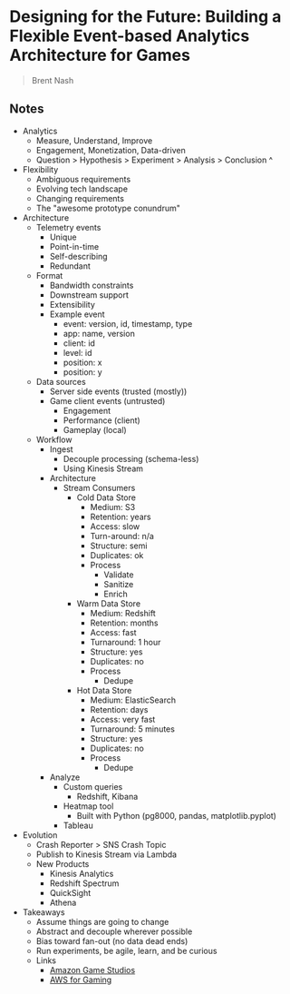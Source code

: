 # Designing for the Future: Building a Flexible Event-based Analytics Architecture for Games
> Brent Nash  

## Notes

* Analytics
    * Measure, Understand, Improve
    * Engagement, Monetization, Data-driven
    * Question > Hypothesis > Experiment > Analysis > Conclusion ^
* Flexibility
    * Ambiguous requirements
    * Evolving tech landscape
    * Changing requirements
    * The "awesome prototype conundrum"
* Architecture
    * Telemetry events
        * Unique
        * Point-in-time
        * Self-describing
        * Redundant
    * Format
        * Bandwidth constraints
        * Downstream support
        * Extensibility
        * Example event
            * event: version, id, timestamp, type 
            * app: name, version
            * client: id
            * level: id
            * position: x
            * position: y
    * Data sources
        * Server side events (trusted (mostly))
        * Game client events (untrusted)
            * Engagement
            * Performance (client)
            * Gameplay (local)
    * Workflow
        * Ingest
            * Decouple processing (schema-less)
            * Using Kinesis Stream
        * Architecture
            * Stream Consumers
                * Cold Data Store
                    * Medium: S3
                    * Retention: years
                    * Access: slow
                    * Turn-around: n/a
                    * Structure: semi
                    * Duplicates: ok
                    * Process
                        * Validate
                        * Sanitize
                        * Enrich
                * Warm Data Store
                    * Medium: Redshift 
                    * Retention: months
                    * Access: fast
                    * Turnaround: 1 hour
                    * Structure: yes
                    * Duplicates: no
                    * Process
                        * Dedupe
                * Hot Data Store
                    * Medium: ElasticSearch
                    * Retention: days
                    * Access: very fast
                    * Turnaround: 5 minutes
                    * Structure: yes
                    * Duplicates: no
                    * Process
                        * Dedupe
        * Analyze
            * Custom queries
                * Redshift, Kibana
            * Heatmap tool
                * Built with Python (pg8000, pandas, matplotlib.pyplot)
            * Tableau
* Evolution
    * Crash Reporter > SNS Crash Topic
    * Publish to Kinesis Stream via Lambda
    * New Products
        * Kinesis Analytics
        * Redshift Spectrum
        * QuickSight
        * Athena
* Takeaways
    * Assume things are going to change
    * Abstract and decouple wherever possible
    * Bias toward fan-out (no data dead ends)
    * Run experiments, be agile, learn, and be curious
    * Links
        * [Amazon Game Studios](https://games.amazon.com)
        * [AWS for Gaming](https://aws.amazon.com/gaming/)
